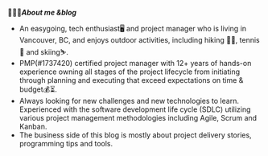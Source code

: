 
👱🏼‍♂️***About me &blog***

 - An easygoing, tech enthusiast🖥️ and project manager who is living in Vancouver, BC, and enjoys outdoor activities, including hiking 🥾🥾, tennis🥎 and skiing⛷️. <br>
 - PMP(#1737420) certified project manager with 12+ years of hands-on experience owning all stages of the project lifecycle from initiating through planning and executing that exceed expectations on time & budget💰⏳. <br>
 - Always looking for new challenges and new technologies to learn. Experienced with the software development life cycle (SDLC) utilizing various project management methodologies including Agile, Scrum and Kanban.<br>
 - The business side of this blog is mostly about project delivery stories, programming tips and tools.
